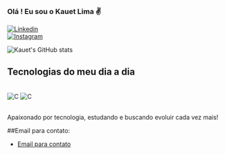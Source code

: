 ### Olá ! Eu sou o Kauet Lima ✌️

[![Linkedin](https://img.shields.io/badge/LinkedIn-0077B5?style=for-the-badge&logo=linkedin&logoColor=white)](https://www.linkedin.com/in/kauet-lima-67428923b/)  
[![Instagram](https://img.shields.io/badge/Instagram-E4405F?style=for-the-badge&logo=instagram&logoColor=white)](https://www.instagram.com/kauetboffo/)

![Kauet's GitHub stats](https://github-readme-stats.vercel.app/api?username=Xboffo&show_icons=true&theme=radical)

## Tecnologias do meu dia a dia 

<div style = "display: inline_block"><br/>
 <img align = "center" alt = "C" src = "https://img.shields.io/badge/C-00599C?style=for-the-badge&logo=c&logoColor=white" />
 <img align = "center" alt = "C" src = "https://img.shields.io/badge/C%23-239120?style=for-the-badge&logo=c-sharp&logoColor=white" />
 </div><br/>

 Apaixonado por tecnologia, estudando e buscando evoluir cada vez mais!

 ##Email para contato:
 - [Email para contato](kauet123@live.com)<br/>
